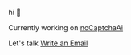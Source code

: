 hi :wave:

Currently working on [noCaptchaAi](https://github.com/noCaptchaAi) 

Let's talk <a href="mailto:hi@palash.dev">Write an Email</a>
